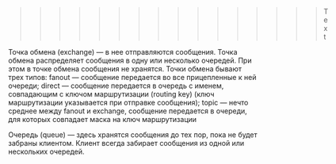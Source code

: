 ﻿>>>>>>>>>>>>>>>> Text

Точка обмена (exchange) — в нее отправляются сообщения. Точка обмена распределяет сообщения в одну или несколько очередей. При этом в точке обмена сообщения не хранятся. Точки обмена бывают трех типов: fanout — сообщение передается во все прицепленные к ней очереди; direct — сообщение передается в очередь с именем, совпадающим с ключом маршрутизации (routing key) (ключ маршрутизации указывается при отправке сообщения); topic — нечто среднее между fanout и exchange, сообщение передается в очереди, для которых совпадает маска на ключ маршрутизации

Очередь (queue) — здесь хранятся сообщения до тех пор, пока не будет забраны клиентом. Клиент всегда забирает сообщения из одной или нескольких очередей.








